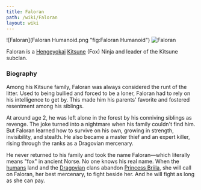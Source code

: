 ```yaml
---
title: Faloran
path: /wiki/Faloran
layout: wiki
---
```


![Faloran](Faloran Humanoid.png "fig:Faloran Humanoid")
![Faloran](/static/wiki/Faloran%20Fox.png "fig:Faloran Fox") 


Faloran is a
[Hengeyokai](/wiki/Hengeyokai "wikilink") [Kitsune](Kitsune "wikilink") (Fox)
Ninja and leader of the Kitsune subclan.

### Biography

Among his Kitsune family, Faloran was always considered the runt of the
litter. Used to being bullied and forced to be a loner, Faloran had to
rely on his intelligence to get by. This made him his parents' favorite
and fostered resentment among his siblings.

At around age 2, he was left alone in the forest by his conniving
siblings as revenge. The joke turned into a nightmare when his family
couldn't find him. But Faloran learned how to survive on his own,
growing in strength, invisibility, and stealth. He also became a master
thief and an expert killer, rising through the ranks as a Dragovian
mercenary.

He never returned to his family and took the name Faloran—which
literally means "fox" in ancient Norse. No one knows his real name. When
the [humans](humans "wikilink") land and the
[Dragovian](/wiki/Dragovian "wikilink") clans abandon [Princess
Briila](/wiki/Princess_Briila "wikilink"), she will call on Faloran, her best
mercenary, to fight beside her. And he will fight as long as she can
pay.
